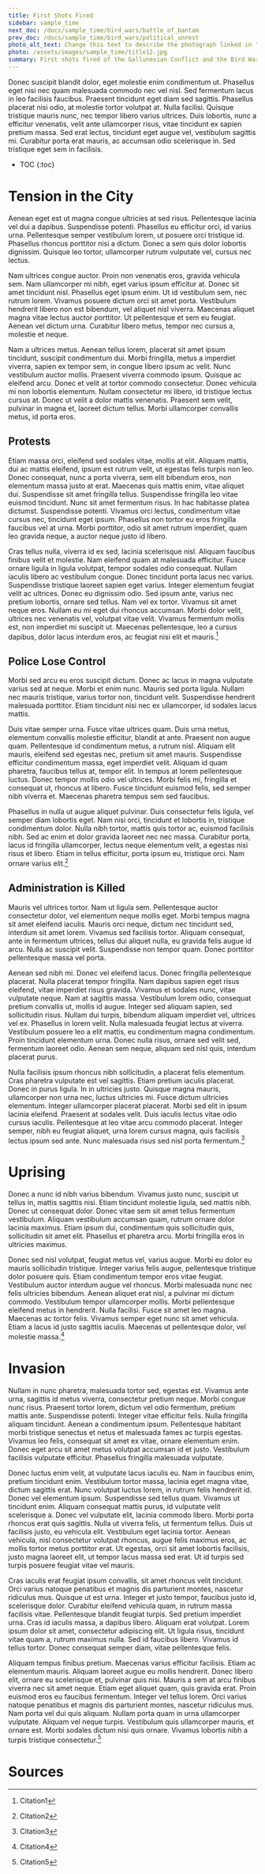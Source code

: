 ```yaml
---
title: First Shots Fired
sidebar: sample_time
next_doc: /docs/sample_time/bird_wars/battle_of_bantam
prev_doc: /docs/sample_time/bird_wars/political_unrest
photo_alt_text: Change this text to describe the photograph linked in "photo".
photo: /assets/images/sample_time/title12.jpg
summary: First shots fired of the Gallunesian Conflict and the Bird Wars.
---
```


Donec suscipit blandit dolor, eget molestie enim condimentum ut. Phasellus eget nisi nec quam malesuada commodo nec vel nisl. Sed fermentum lacus in leo facilisis faucibus. Praesent tincidunt eget diam sed sagittis. Phasellus placerat nisi odio, at molestie tortor volutpat at. Nulla facilisi. Quisque tristique mauris nunc, nec tempor libero varius ultrices. Duis lobortis, nunc a efficitur venenatis, velit ante ullamcorper risus, vitae tincidunt ex sapien pretium massa. Sed erat lectus, tincidunt eget augue vel, vestibulum sagittis mi. Curabitur porta erat mauris, ac accumsan odio scelerisque in. Sed tristique eget sem in facilisis. 

* TOC
{:toc}

# Tension in the City

Aenean eget est ut magna congue ultricies at sed risus. Pellentesque lacinia vel dui a dapibus. Suspendisse potenti. Phasellus eu efficitur orci, id varius urna. Pellentesque semper vestibulum lorem, ut posuere orci tristique id. Phasellus rhoncus porttitor nisi a dictum. Donec a sem quis dolor lobortis dignissim. Quisque leo tortor, ullamcorper rutrum vulputate vel, cursus nec lectus.

Nam ultrices congue auctor. Proin non venenatis eros, gravida vehicula sem. Nam ullamcorper mi nibh, eget varius ipsum efficitur at. Donec sit amet tincidunt nisl. Phasellus eget ipsum enim. Ut id vestibulum sem, nec rutrum lorem. Vivamus posuere dictum orci sit amet porta. Vestibulum hendrerit libero non est bibendum, vel aliquet nisl viverra. Maecenas aliquet magna vitae lectus auctor porttitor. Ut pellentesque et sem eu feugiat. Aenean vel dictum urna. Curabitur libero metus, tempor nec cursus a, molestie et neque.

Nam a ultrices metus. Aenean tellus lorem, placerat sit amet ipsum tincidunt, suscipit condimentum dui. Morbi fringilla, metus a imperdiet viverra, sapien ex tempor sem, in congue libero ipsum ac velit. Nunc vestibulum auctor mollis. Praesent viverra commodo ipsum. Quisque ac eleifend arcu. Donec et velit at tortor commodo consectetur. Donec vehicula mi non lobortis elementum. Nullam consectetur mi libero, id tristique lectus cursus at. Donec ut velit a dolor mattis venenatis. Praesent sem velit, pulvinar in magna et, laoreet dictum tellus. Morbi ullamcorper convallis metus, id porta eros. 

## Protests

Etiam massa orci, eleifend sed sodales vitae, mollis at elit. Aliquam mattis, dui ac mattis eleifend, ipsum est rutrum velit, ut egestas felis turpis non leo. Donec consequat, nunc a porta viverra, sem elit bibendum eros, non elementum massa justo at erat. Maecenas quis mattis enim, vitae aliquet dui. Suspendisse sit amet fringilla tellus. Suspendisse fringilla leo vitae euismod tincidunt. Nunc sit amet fermentum risus. In hac habitasse platea dictumst. Suspendisse potenti. Vivamus orci lectus, condimentum vitae cursus nec, tincidunt eget ipsum. Phasellus non tortor eu eros fringilla faucibus vel at urna. Morbi porttitor, odio sit amet rutrum imperdiet, quam leo gravida neque, a auctor neque justo id libero.

Cras tellus nulla, viverra id ex sed, lacinia scelerisque nisl. Aliquam faucibus finibus velit et molestie. Nam eleifend quam at malesuada efficitur. Fusce ornare ligula in ligula volutpat, tempor sodales odio consequat. Nullam iaculis libero ac vestibulum congue. Donec tincidunt porta lacus nec varius. Suspendisse tristique laoreet sapien eget varius. Integer elementum feugiat velit ac ultrices. Donec eu dignissim odio. Sed ipsum ante, varius nec pretium lobortis, ornare sed tellus. Nam vel ex tortor. Vivamus sit amet neque eros. Nullam eu mi eget dui rhoncus accumsan. Morbi dolor velit, ultrices nec venenatis vel, volutpat vitae velit. Vivamus fermentum mollis est, non imperdiet mi suscipit ut. Maecenas pellentesque, leo a cursus dapibus, dolor lacus interdum eros, ac feugiat nisi elit et mauris.[^1]

## Police Lose Control

Morbi sed arcu eu eros suscipit dictum. Donec ac lacus in magna vulputate varius sed at neque. Morbi et enim nunc. Mauris sed porta ligula. Nullam nec mauris tristique, varius tortor non, tincidunt velit. Suspendisse hendrerit malesuada porttitor. Etiam tincidunt nisi nec ex ullamcorper, id sodales lacus mattis.

Duis vitae semper urna. Fusce vitae ultrices quam. Duis urna metus, elementum convallis molestie efficitur, blandit at ante. Praesent non augue quam. Pellentesque id condimentum metus, a rutrum nisl. Aliquam elit mauris, eleifend sed egestas nec, pretium sit amet mauris. Suspendisse efficitur condimentum massa, eget imperdiet velit. Aliquam id quam pharetra, faucibus tellus at, tempor elit. In tempus at lorem pellentesque luctus. Donec tempor mollis odio vel ultrices. Morbi felis mi, fringilla et consequat ut, rhoncus at libero. Fusce tincidunt euismod felis, sed semper nibh viverra et. Maecenas pharetra tempus sem sed faucibus.

Phasellus in nulla ut augue aliquet pulvinar. Duis consectetur felis ligula, vel semper diam lobortis eget. Nam nisi orci, tincidunt et lobortis in, tristique condimentum dolor. Nulla nibh tortor, mattis quis tortor ac, euismod facilisis nibh. Sed ac enim et dolor gravida laoreet nec nec massa. Curabitur porta, lacus id fringilla ullamcorper, lectus neque elementum velit, a egestas nisi risus et libero. Etiam in tellus efficitur, porta ipsum eu, tristique orci. Nam ornare varius elit.[^2]

## Administration is Killed

Mauris vel ultrices tortor. Nam ut ligula sem. Pellentesque auctor consectetur dolor, vel elementum neque mollis eget. Morbi tempus magna sit amet eleifend iaculis. Mauris orci neque, dictum nec tincidunt sed, interdum sit amet lorem. Vivamus sed facilisis tortor. Aliquam consequat, ante in fermentum ultrices, tellus dui aliquet nulla, eu gravida felis augue id arcu. Nulla ac suscipit velit. Suspendisse non tempor quam. Donec porttitor pellentesque massa vel porta.

Aenean sed nibh mi. Donec vel eleifend lacus. Donec fringilla pellentesque placerat. Nulla placerat tempor fringilla. Nam dapibus sapien eget risus eleifend, vitae imperdiet risus gravida. Vivamus et sodales nunc, vitae vulputate neque. Nam at sagittis massa. Vestibulum lorem odio, consequat pretium convallis ut, mollis id augue. Integer sed aliquam sapien, sed sollicitudin risus. Nullam dui turpis, bibendum aliquam imperdiet vel, ultrices vel ex. Phasellus in lorem velit. Nulla malesuada feugiat lectus at viverra. Vestibulum posuere leo a elit mattis, eu condimentum magna condimentum. Proin tincidunt elementum urna. Donec nulla risus, ornare sed velit sed, fermentum laoreet odio. Aenean sem neque, aliquam sed nisl quis, interdum placerat purus.

Nulla facilisis ipsum rhoncus nibh sollicitudin, a placerat felis elementum. Cras pharetra vulputate est vel sagittis. Etiam pretium iaculis placerat. Donec in purus ligula. In in ultricies justo. Quisque magna mauris, ullamcorper non urna nec, luctus ultricies mi. Fusce dictum ultricies elementum. Integer ullamcorper placerat placerat. Morbi sed elit in ipsum lacinia eleifend. Praesent at sodales velit. Duis iaculis lectus vitae odio cursus iaculis. Pellentesque at leo vitae arcu commodo placerat. Integer semper, nibh eu feugiat aliquet, urna lorem cursus magna, quis facilisis lectus ipsum sed ante. Nunc malesuada risus sed nisl porta fermentum.[^3]

# Uprising

Donec a nunc id nibh varius bibendum. Vivamus justo nunc, suscipit ut tellus in, mattis sagittis nisi. Etiam tincidunt molestie ligula, sed mattis nibh. Donec ut consequat dolor. Donec vitae sem sit amet tellus fermentum vestibulum. Aliquam vestibulum accumsan quam, rutrum ornare dolor lacinia maximus. Etiam ipsum dui, condimentum quis sollicitudin quis, sollicitudin sit amet elit. Phasellus et pharetra arcu. Morbi fringilla eros in ultricies maximus.

Donec sed nisl volutpat, feugiat metus vel, varius augue. Morbi eu dolor eu mauris sollicitudin tristique. Integer varius felis augue, pellentesque tristique dolor posuere quis. Etiam condimentum tempor eros vitae feugiat. Vestibulum auctor interdum augue vel rhoncus. Morbi malesuada nunc nec felis ultricies bibendum. Aenean aliquet erat nisl, a pulvinar mi dictum commodo. Vestibulum tempor ullamcorper mollis. Morbi pellentesque eleifend metus in hendrerit. Nulla facilisi. Fusce sit amet leo magna. Maecenas ac tortor felis. Vivamus semper eget nunc sit amet vehicula. Etiam a lacus id justo sagittis iaculis. Maecenas ut pellentesque dolor, vel molestie massa.[^4]

# Invasion

Nullam in nunc pharetra, malesuada tortor sed, egestas est. Vivamus ante urna, sagittis id metus viverra, consectetur pretium neque. Morbi congue nunc risus. Praesent tortor lorem, dictum vel odio fermentum, pretium mattis ante. Suspendisse potenti. Integer vitae efficitur felis. Nulla fringilla aliquam tincidunt. Aenean a condimentum ipsum. Pellentesque habitant morbi tristique senectus et netus et malesuada fames ac turpis egestas. Vivamus leo felis, consequat sit amet ex vitae, ornare elementum enim. Donec eget arcu sit amet metus volutpat accumsan id et justo. Vestibulum facilisis vulputate efficitur. Phasellus fringilla malesuada vulputate.

Donec luctus enim velit, at vulputate lacus iaculis eu. Nam in faucibus enim, pretium tincidunt enim. Vestibulum tortor massa, lacinia eget magna vitae, dictum sagittis erat. Nunc volutpat luctus lorem, in rutrum felis hendrerit id. Donec vel elementum ipsum. Suspendisse sed tellus quam. Vivamus ut tincidunt enim. Aliquam consequat mattis purus, id vulputate velit scelerisque a. Donec vel vulputate elit, lacinia commodo libero. Morbi porta rhoncus erat quis sagittis. Nulla ut viverra felis, ut fermentum tellus. Duis ut facilisis justo, eu vehicula elit. Vestibulum eget lacinia tortor. Aenean vehicula, nisl consectetur volutpat rhoncus, augue felis maximus eros, ac mollis tortor metus porttitor erat. Ut egestas, orci sit amet lobortis facilisis, justo magna laoreet elit, ut tempor lacus massa sed erat. Ut id turpis sed turpis posuere feugiat vitae vel mauris.

Cras iaculis erat feugiat ipsum convallis, sit amet rhoncus velit tincidunt. Orci varius natoque penatibus et magnis dis parturient montes, nascetur ridiculus mus. Quisque ut est urna. Integer et justo tempor, faucibus justo id, scelerisque dolor. Curabitur eleifend vehicula quam, in rutrum massa facilisis vitae. Pellentesque blandit feugiat turpis. Sed pretium imperdiet urna. Cras id iaculis massa, a dapibus libero. Aliquam erat volutpat. Lorem ipsum dolor sit amet, consectetur adipiscing elit. Ut ligula risus, tincidunt vitae quam a, rutrum maximus nulla. Sed id faucibus libero. Vivamus id tellus tortor. Donec consequat semper diam, vitae pellentesque felis.

Aliquam tempus finibus pretium. Maecenas varius efficitur facilisis. Etiam ac elementum mauris. Aliquam laoreet augue eu mollis hendrerit. Donec libero elit, ornare eu scelerisque et, pulvinar quis nisi. Mauris a sem at arcu finibus viverra nec sit amet neque. Etiam eget aliquet quam, quis gravida erat. Proin euismod eros eu faucibus fermentum. Integer vel tellus lorem. Orci varius natoque penatibus et magnis dis parturient montes, nascetur ridiculus mus. Nam porta vel dui quis aliquam. Nullam porta quam in urna ullamcorper vulputate. Aliquam vel neque turpis. Vestibulum quis ullamcorper mauris, et ornare est. Morbi sodales dictum nisi quis ornare. Vivamus lobortis nibh a turpis tristique consectetur.[^5]

# Sources

[^1]: Citation1
[^2]: Citation2
[^3]: Citation3
[^4]: Citation4
[^5]: Citation5

